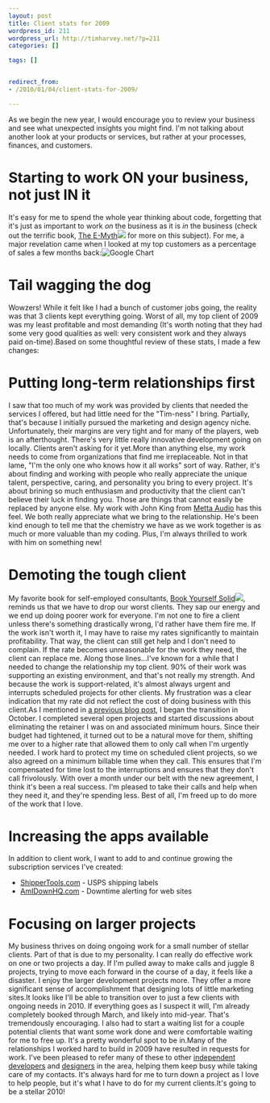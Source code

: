 ```yaml
---
layout: post
title: Client stats for 2009
wordpress_id: 211
wordpress_url: http://timharvey.net/?p=211
categories: []

tags: []


redirect_from:
- /2010/01/04/client-stats-for-2009/

---
```

As we begin the new year, I would encourage you to review your business and see what unexpected insights you might find. I'm not talking about another look at your products or services, but rather at your processes, finances, and customers.

# Starting to work ON your business, not just IN it

It's easy for me to spend the whole year thinking about code, forgetting that it's just as important to work *on* the business as it is *in* the business (check out the terrific book, [The E-Myth](http://www.amazon.com/gp/product/0887307280?ie=UTF8&tag=timharvethebl-20&linkCode=as2&camp=1789&creative=390957&creativeASIN=0887307280)![](http://www.assoc-amazon.com/e/ir?t=timharvethebl-20&l=as2&o=1&a=0887307280) for more on this subject).  For me, a major revelation came when I looked at my top customers as a percentage of sales a few months back:![Google Chart](http://chart.apis.google.com/chart?chtt=Top+clients+as+a+%+of+sales&chts=000000,12&chs=400x200&chf=bg,s,ffffff|c,s,ffffff&chxt=x,y&chxl=0:|53|19.5|14.5|4|3.8|2.5|1:|0.00|26.50|53.00&cht=bvs&chd=t:100.00,36.79,27.35,7.54,7.16,4.71&chco=0066cc&chbh=25)

# Tail wagging the dog

Wowzers! While it felt like I had a bunch of customer jobs going, the reality was that 3 clients kept everything going. Worst of all, my top client of 2009 was my least profitable and most demanding (It's worth noting that they had some very good qualities as well: very consistent work and they always paid on-time).Based on some thoughtful review of these stats, I made a few changes:

# Putting long-term relationships first

I saw that too much of my work was provided by clients that needed the services I offered, but had little need for the "Tim-ness" I bring. Partially, that's because I initially pursued the marketing and design agency niche. Unfortunately, their margins are very tight and for many of the players, web is an afterthought. There's very little really innovative development going on locally. Clients aren't asking for it yet.More than anything else, my work needs to come from organizations that find me irreplaceable. Not in that lame, "I'm the only one who knows how it all works" sort of way. Rather, it's about finding and working with people who really appreciate the unique talent, perspective, caring, and personality you bring to every project. It's about brining so much enthusiasm and productivity that the client can't believe their luck in finding you. Those are things that cannot easily be replaced by anyone else. My work with John King from [Metta Audio](http://mettaaudio.com/) has this feel. We both really appreciate what we bring to the relationship. He's been kind enough to tell me that the chemistry we have as we work together is as much or more valuable than my coding. Plus, I'm always thrilled to work with him on something new!

# Demoting the tough client

My favorite book for self-employed consultants, [Book Yourself Solid](http://www.amazon.com/gp/product/0470281901?ie=UTF8&tag=timharvethebl-20&linkCode=as2&camp=1789&creative=390957&creativeASIN=0470281901)![](http://www.assoc-amazon.com/e/ir?t=timharvethebl-20&l=as2&o=1&a=0470281901), reminds us that we have to drop our worst clients. They sap our energy and we end up doing poorer work for everyone. I'm not one to fire a client unless there's something drastically wrong, I'd rather have them fire me. If the work isn't worth it, I may have to raise my rates significantly to maintain profitability. That way, the client can still get help and I don't need to complain. If the rate becomes unreasonable for the work they need, the client can replace me. Along those lines...I've known for a while that I needed to change the relationship my top client. 90% of their work was supporting an existing environment, and that's not really my strength. And because the work is support-related, it's almost always urgent and interrupts scheduled projects for other clients. My frustration was a clear indication that my rate did not reflect the cost of doing business with this client.As I mentioned in [a previous blog post](/2009/10/15/find-your-ideal-clients-then-take-amazing-care-of-them/), I began the transition in October. I completed several open projects and started discussions about eliminating the retainer I was on and associated minimum hours. Since their budget had tightened, it turned out to be a natural move for them, shifting me over to a higher rate that allowed them to only call when I'm urgently needed. I work hard to protect my time on scheduled client projects, so we also agreed on a minimum billable time when they call. This ensures that I'm compensated for time lost to the interruptions and ensures that they don't call frivolously. With over a month under our belt with the new agreement, I think it's been a real success. I'm pleased to take their calls and help when they need it, and they're spending less. Best of all, I'm freed up to do more of the work that I love.

# Increasing the apps available

In addition to client work, I want to add to and continue growing the subscription services I've created:
* [ShipperTools.com](http://www.shippertools.com/) - USPS shipping labels
* [AmIDownHQ.com](http://www.AmIDownHQ.com/) - Downtime alerting for web sites

# Focusing on larger projects

My business thrives on doing ongoing work for a small number of stellar clients. Part of that is due to my personality. I can really do effective work on one or two projects a day. If I'm pulled away to make calls and juggle 8 projects, trying to move each forward in the course of a day, it feels like a disaster. I enjoy the larger development projects more. They offer a more significant sense of accomplishment that designing lots of little marketing sites.It looks like I'll be able to transition over to just a few clients with ongoing needs in 2010. If everything goes as I suspect it will, I'm already completely booked through March, and likely into mid-year. That's tremendously encouraging. I also had to start a waiting list for a couple potential clients that want some work done and were comfortable waiting for me to free up. It's a pretty wonderful spot to be in.Many of the relationships I worked hard to build in 2009 have resulted in requests for work. I've been pleased to refer many of these to other [independent developers](http://www.disruptiveventures.com/) and [designers](http://www.identity33.com/) in the area, helping them keep busy while taking care of my contacts. It's always hard for me to turn down a project as I love to help people, but it's what I have to do for my current clients.It's going to be a stellar 2010!
